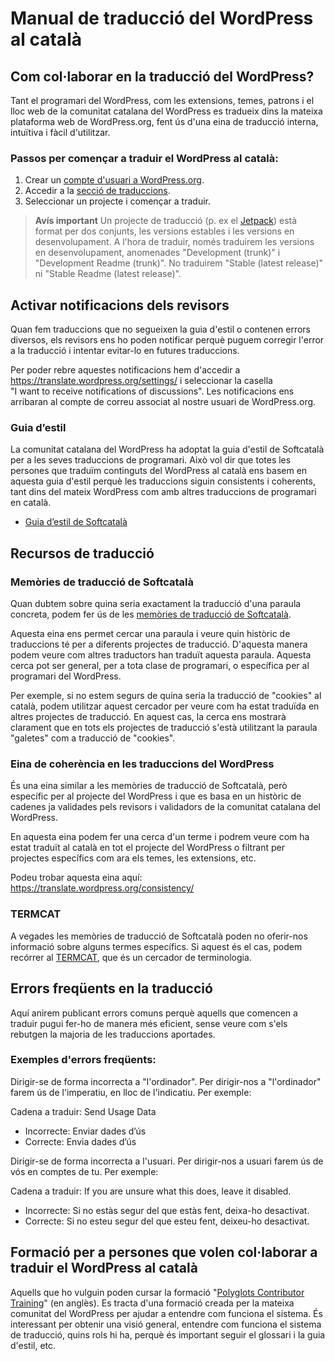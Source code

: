 # Manual de traducció del WordPress al català

## Com col·laborar en la traducció del WordPress?

Tant el programari del WordPress, com les extensions, temes, patrons i el lloc web de la comunitat catalana del WordPress es tradueix dins la mateixa plataforma web de WordPress.org, fent ús d'una eina de traducció interna, intuïtiva i fàcil d'utilitzar.

### Passos per començar a traduir el WordPress al català:

1. Crear un [compte d'usuari a WordPress.org](https://login.wordpress.org/register?locale=ca).
2. Accedir a la [secció de traduccions](https://translate.wordpress.org/locale/ca/default/).
3. Seleccionar un projecte i començar a traduir.

> **Avís important**
> Un projecte de traducció (p. ex el [Jetpack](https://translate.wordpress.org/locale/ca/default/wp-plugins/jetpack/)) està format per dos conjunts, les versions estables i les versions en desenvolupament. A l'hora de traduir, només traduirem les versions en desenvolupament, anomenades "Development (trunk)" i "Development Readme (trunk)". No traduirem "Stable (latest release)" ni "Stable Readme (latest release)".

## Activar notificacions dels revisors

Quan fem traduccions que no segueixen la guia d'estil o contenen errors diversos, els revisors ens ho poden notificar perquè puguem corregir l'error a la traducció i intentar evitar-lo en futures traduccions.

Per poder rebre aquestes notificacions hem d'accedir a https://translate.wordpress.org/settings/ i seleccionar la casella "I want to receive notifications of discussions". Les notificacions ens arribaran al compte de correu associat al nostre usuari de WordPress.org.

### Guia d’estil

La comunitat catalana del WordPress ha adoptat la guia d'estil de Softcatalà per a les seves traduccions de programari. Això vol dir que totes les persones que traduïm continguts del WordPress al català ens basem en aquesta guia d'estil perquè les traduccions siguin consistents i coherents, tant dins del mateix WordPress com amb altres traduccions de programari en català.

- [Guia d’estil de Softcatalà](https://www.softcatala.org/guia-estil-de-softcatala/)

## Recursos de traducció

### Memòries de traducció de Softcatalà

Quan dubtem sobre quina seria exactament la traducció d'una paraula concreta, podem fer ús de les [memòries de traducció de Softcatalà](https://www.softcatala.org/recursos/memories/). 

Aquesta eina ens permet cercar una paraula i veure quin històric de traduccions té per a diferents projectes de traducció. D'aquesta manera podem veure com altres traductors han traduït aquesta paraula. Aquesta cerca pot ser general, per a tota clase de programari, o específica per al programari del WordPress.

Per exemple, si no estem segurs de quina seria la traducció de "cookies" al català, podem utilitzar aquest cercador per veure com ha estat traduïda en altres projectes de traducció. En aquest cas, la cerca ens mostrarà clarament que en tots els projectes de traducció s'està utilitzant la paraula "galetes" com a traducció de "cookies".

### Eina de coherència en les traduccions del WordPress

És una eina similar a les memòries de traducció de Softcatalà, però específic per al projecte del WordPress i que es basa en un històric de cadenes ja validades pels revisors i validadors de la comunitat catalana del WordPress.

En aquesta eina podem fer una cerca d'un terme i podrem veure com ha estat traduït al català en tot el projecte del WordPress o filtrant per projectes específics com ara els temes, les extensions, etc.

Podeu trobar aquesta eina aquí: https://translate.wordpress.org/consistency/

### TERMCAT

A vegades les memòries de traducció de Softcatalà poden no oferir-nos informació sobre alguns termes específics. Si aquest és el cas, podem recórrer al [TERMCAT](https://www.termcat.cat/ca), que és un cercador de terminologia.

## Errors freqüents en la traducció

Aquí anirem publicant errors comuns perquè aquells que comencen a traduir pugui fer-ho de manera més eficient, sense veure com s'els rebutgen la majoria de les traduccions aportades.

### Exemples d'errors freqüents:

Dirigir-se de forma incorrecta a "l'ordinador". Per dirigir-nos a "l'ordinador" farem ús de l'imperatiu, en lloc de l'indicatiu. Per exemple:

Cadena a traduir: Send Usage Data

- Incorrecte: Enviar dades d’ús
- Correcte: Envia dades d’ús

Dirigir-se de forma incorrecta a l'usuari. Per dirigir-nos a usuari farem ús de vós en comptes de tu. Per exemple:

Cadena a traduir: If you are unsure what this does, leave it disabled.

- Incorrecte: Si no estàs segur del que estàs fent, deixa-ho desactivat.
- Correcte: Si no esteu segur del que esteu fent, deixeu-ho desactivat.

## Formació per a persones que volen col·laborar a traduir el WordPress al català

Aquells que ho vulguin poden cursar la formació "[Polyglots Contributor Training](https://learn.wordpress.org/course/polyglots-contributor-training/)" (en anglès). Es tracta d'una formació creada per la mateixa comunitat del WordPress per ajudar a entendre com funciona el sistema. És interessant per obtenir una visió general, entendre com funciona el sistema de traducció, quins rols hi ha, perquè és important seguir el glossari i la guia d'estil, etc.
